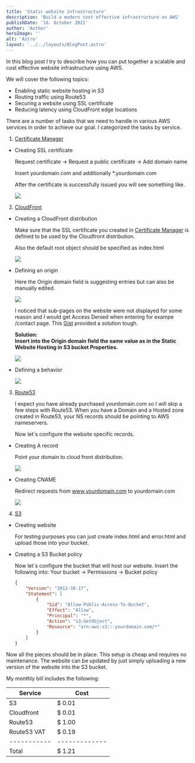 ```yaml
---
title: 'Static website infrastructure' 
description: 'Build a modern cost effective infrastructure on AWS' 
publishDate: '18. October 2021' 
author: 'Author' 
heroImage: '' 
alt: 'Astro' 
layout: '../../layouts/BlogPost.astro'
---
```


In this blog post I try to describe how you can put together a scalable and cost effective website infrastructure using AWS.

We will cover the following topics:
- Enabling static website hosting in S3
- Routing traffic using Route53
- Securing a website using SSL certificate
- Reducing latency using CloudFront edge locations

There are a number of tasks that we need to handle in various AWS services in order to achieve our goal. I categorized the tasks by service.


1. [Certificate Manager][certificate-manager]

- Creating SSL certificate

    Request certificate -> Request a public certificate -> Add domain name

    Insert yourdomain.com and additionally *.yourdomain.com

    After the certificate is successfully issued you will see something like.

    <img src="/blog/static-website-infrastructure/ssl-certificate.png" />
    


2. [CloudFront][cloudfront]

- Creating a CloudFront distribution

    Make sure that the SSL certificate you created in [Certificate Manager][certificate-manager] is defined to be used by the Cloudfront distribution.
    
    Also the default root object should be specified as index.html

    <img src="/blog/static-website-infrastructure/cloudfront-distribution.png" />

- Defining an origin

    Here the Origin domain field is suggesting entries but can also be manually edited. 
    
    <img src="/blog/static-website-infrastructure/cloudfront-origin.png" />

    I noticed that sub-pages on the website were not displayed for some reason and I would get Access Denied when entering for exampe /contact page. This <a href="https://gist.github.com/zulhfreelancer/24f73015c5437281f3b98c3cb34ea225" target="_blank">Gist</a> provided a solution tough.

    <b>Solution: <br>Insert into the Origin domain field the same value as in the Static Website Hosting in S3 bucket Properties.</b>
    
    <img src="/blog/static-website-infrastructure/static-website-hosting.png" />

- Defining a behavior

    <img src="/blog/static-website-infrastructure/cloudfront-behavior.png" />



3. [Route53][route53]

    I expect you have already purchased yourdomain.com so I will skip a few steps with Route53. When you have a Domain and a Hosted zone created in Route53, your NS records should be pointing to AWS nameservers. 
    
    Now let´s configure the website specific records.

- Creating A record

    Point your domain to cloud front distribution.

    <img src="/blog/static-website-infrastructure/a-record.png" />

- Creating CNAME

    Redirect requests from www.yourdomain.com to yourdomain.com

    <img src="/blog/static-website-infrastructure/cname.png" />



4. [S3][s3]

- Creating website

    For testing purposes you can just create index.html and error.html and upload those into your bucket.

- Creating a S3 Bucket policy

    Now let´s configure the bucket that will host our website.
    Insert the following into:
    Your bucket -> Permissions -> Bucket policy

    ```json
    {
        "Version": "2012-10-17",
        "Statement": [
            {
                "Sid": "Allow-Public-Access-To-Bucket",
                "Effect": "Allow",
                "Principal": "*",
                "Action": "s3:GetObject",
                "Resource": "arn:aws:s3:::yourdomain.com/*"
            }
        ]
    }
    ```

Now all the pieces should be in place. 
This setup is cheap and requires no maintenance. The website can be updated by just simply uploading a new version of the website into the S3 bucket.

My monthly bill includes the following:

| Service     | Cost          |
| ----------- | ------------- |
| S3          | $ 0.01        |
| Cloudfront  | $ 0.01        |
| Route53     | $ 1.00        |
| Route53 VAT | $ 0.19        |
| ----------- | ------------- |
| Total       | $ 1.21        |


[s3]:   https://aws.amazon.com/s3/
[cloudfront]:   https://aws.amazon.com/cloudfront/
[route53]:  https://aws.amazon.com/route53/
[certificate-manager]:  https://aws.amazon.com/certificate-manager/
